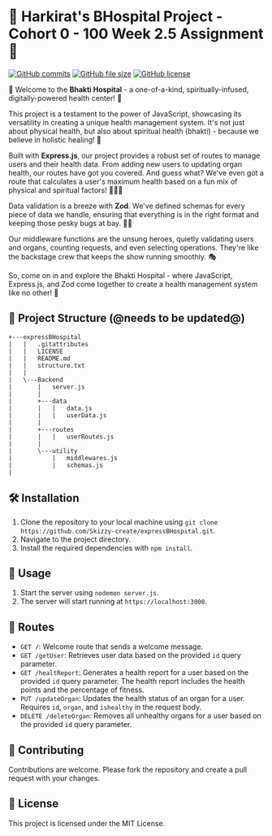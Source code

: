 # 🏥 Harkirat's BHospital Project - Cohort 0 - 100 Week 2.5 Assignment 🚀

[![GitHub commits](https://img.shields.io/github/commits-since/Skizzy-create/expressBHospital/latest.svg)](https://github.com/Skizzy-create/expressBHospital/commits)
[![GitHub file size](https://img.shields.io/github/size/Skizzy-create/expressBHospital/README.md.svg)](https://github.com/Skizzy-create/expressBHospital/blob/main/README.md)
[![GitHub license](https://img.shields.io/github/license/Skizzy-create/expressBHospital.svg)](https://github.com/Skizzy-create/expressBHospital/blob/main/LICENSE)

🚀 Welcome to the **Bhakti Hospital** - a one-of-a-kind, spiritually-infused, digitally-powered health center! 🏥

This project is a testament to the power of JavaScript, showcasing its versatility in creating a unique health management system. It's not just about physical health, but also about spiritual health (bhakti) - because we believe in holistic healing! 💖

Built with **Express.js**, our project provides a robust set of routes to manage users and their health data. From adding new users to updating organ health, our routes have got you covered. And guess what? We've even got a route that calculates a user's maximum health based on a fun mix of physical and spiritual factors! 💪🧘‍♀️

Data validation is a breeze with **Zod**. We've defined schemas for every piece of data we handle, ensuring that everything is in the right format and keeping those pesky bugs at bay. 🐛🚫

Our middleware functions are the unsung heroes, quietly validating users and organs, counting requests, and even selecting operations. They're like the backstage crew that keeps the show running smoothly. 🎭

So, come on in and explore the Bhakti Hospital - where JavaScript, Express.js, and Zod come together to create a health management system like no other! 🎉

## 📂 Project Structure (@needs to be updated@)

```
+---expressBHospital
|   |   .gitattributes
|   |   LICENSE
|   |   README.md
|   |   structure.txt
|   |
|   \---Backend
|       |   server.js
|       |
|       +---data
|       |   |   data.js
|       |   |   userData.js
|       |
|       +---routes
|       |   |   userRoutes.js
|       |
|       \---utility
|           |   middlewares.js
|           |   schemas.js
|

```

## 🛠️ Installation

1. Clone the repository to your local machine using `git clone https://github.com/Skizzy-create/expressBHospital.git`.
2. Navigate to the project directory.
3. Install the required dependencies with `npm install`.

## 🚀 Usage

1. Start the server using `nodemon server.js`.
2. The server will start running at `https://localhost:3000`.

## 🚦 Routes

- `GET /`: Welcome route that sends a welcome message.
- `GET /getUser`: Retrieves user data based on the provided `id` query parameter.
- `GET /healtReport`: Generates a health report for a user based on the provided `id` query parameter. The health report includes the health points and the percentage of fitness.
- `PUT /updateOrgan`: Updates the health status of an organ for a user. Requires `id`, `organ`, and `ishealthy` in the request body.
- `DELETE /deleteOrgan`: Removes all unhealthy organs for a user based on the provided `id` query parameter.

## 🤝 Contributing

Contributions are welcome. Please fork the repository and create a pull request with your changes.

## 📄 License

This project is licensed under the MIT License.
